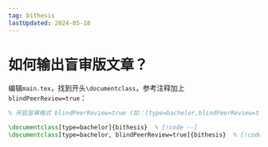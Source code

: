 ```yaml
---
tag: bithesis
lastUpdated: 2024-05-18
---
```


# 如何输出盲审版文章？

编辑`main.tex`，找到开头`\documentclass`，参考注释加上`blindPeerReview=true`：

```latex /blindPeerReview=true/
% 开启盲审格式 blindPeerReview=true (如：[type=bachelor,blindPeerReview=true])

\documentclass[type=bachelor]{bithesis}  % [!code --]
\documentclass[type=bachelor, blindPeerReview=true]{bithesis}  % [!code ++]
```
